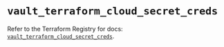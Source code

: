 # `vault_terraform_cloud_secret_creds`

Refer to the Terraform Registry for docs: [`vault_terraform_cloud_secret_creds`](https://registry.terraform.io/providers/hashicorp/vault/5.0.0/docs/resources/terraform_cloud_secret_creds).
